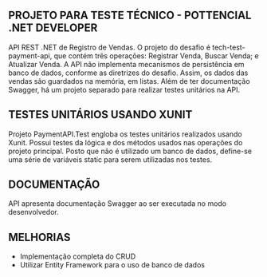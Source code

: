 ## PROJETO PARA TESTE TÉCNICO - POTTENCIAL .NET DEVELOPER

API REST .NET de Registro de Vendas. O projeto do desafio é tech-test-payment-api, que contém três operações: Registrar Venda, Buscar Venda; e Atualizar Venda. A API não implementa mecanismos de persistência em banco de dados, conforme as diretrizes do desafio. Assim, os dados das vendas são guardados na memória, em listas. Além de ter documentação Swagger, há um projeto separado para realizar testes unitários na API.

## TESTES UNITÁRIOS USANDO XUNIT
Projeto PaymentAPI.Test engloba os testes unitários realizados usando Xunit. Possui testes da lógica e dos métodos usados nas operações do projeto principal. Posto que não é utilizado um banco de dados, define-se uma série de variáveis static para serem utilizadas nos testes.

## DOCUMENTAÇÃO
API apresenta documentação Swagger ao ser executada no modo desenvolvedor.

## MELHORIAS
- Implementação completa do CRUD
- Utilizar Entity Framework para o uso de banco de dados

